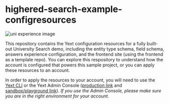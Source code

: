 # highered-search-example-configresources

![uni experience image](https://a.mktgcdn.com/p/v63zTHHjxgjSDcFB3uZAT3HhUsV5CkrcapPcaqxGsN8/1560x878.jpg)

This repository contains the Yext configuration resources for a fully built-out University Search demo, including the entity type schema, field schema, answers experience configuration, and the frontend site (using the frontend as a template repo). You can explore this respository to understand how the account is configured that powers this sample project, or you can apply these resources to an account. 

In order to apply the resources to your account, you will need to use the [Yext CLI](https://hitchhikers.yext.com/docs/cli/) or the Yext Admin Console ([production link](https://www.yext.com/adminconsole/resources?githubRepository=https://github.com/YextSolutions/highered-search-example-configresources) and [sandbox/playground link](https://sandbox.yext.com/adminconsole/resources?githubRepository=https://github.com/YextSolutions/highered-search-example-configresources)). *If you use the Admin Console, please make sure you are in the right environment for your account.* 

